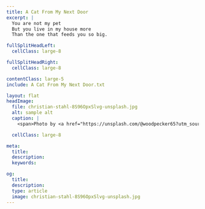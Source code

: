 ```yaml
---
title: A Cat From My Next Door
excerpt: |
  You are not my pet
  But you live in my house more
  Than the one that feeds you so big.

fullSplitHeadLeft:
  cellClass: large-8

fullSplitHeadRight:
  cellClass: large-8

contentClass: large-5
include: A Cat From My Next Door.txt

layout: flat
headImage:
  file: christian-stahl-8S96OpxSlvg-unsplash.jpg
  alt: sample alt
  caption: |
    <span>Photo by <a href="https://unsplash.com/@woodpecker65?utm_source=unsplash&amp;utm_medium=referral&amp;utm_content=creditCopyText">Christian Stahl</a> on <a href="https://unsplash.com/s/photos/doors-london?utm_source=unsplash&amp;utm_medium=referral&amp;utm_content=creditCopyText">Unsplash</a></span>

  cellClass: large-8

meta:
  title:
  description:
  keywords:

og:
  title:
  description:
  type: article
  image: christian-stahl-8S96OpxSlvg-unsplash.jpg
---
```



